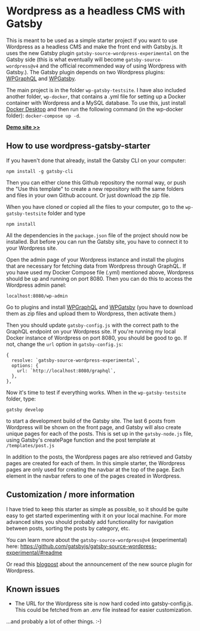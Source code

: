 # Wordpress as a headless CMS with Gatsby

This is meant to be used as a simple starter project if you want to use Wordpress as a headless CMS and make the front end with Gatsby.js. It uses the new Gatsby plugin `gatsby-source-wordpress-experimental` on the Gatsby side (this is what eventually will become `gatsby-source-wordpress@v4` and the official recommended way of using Wordpress with Gatsby.). The Gatsby plugin depends on two Wordpress plugins: [WPGraphQL](https://github.com/wp-graphql/wp-graphql) and [WPGatsby](https://github.com/gatsbyjs/wp-gatsby).

The main project is in the folder `wp-gatsby-testsite`. I have also included another folder, `wp-docker`, that contains a .yml file for setting up a Docker container with Wordpress and a MySQL database. To use this, just install [Docker Desktop](https://docs.docker.com/compose/install/) and then run the following command (in the wp-docker folder): `docker-compose up -d`.

**[Demo site >>](https://wp-gatsby-starter.netlify.app/)**

## How to use wordpress-gatsby-starter

If you haven't done that already, install the Gatsby CLI on your computer:

    npm install -g gatsby-cli

Then you can either clone this Github repository the normal way, or push the "Use this template" to create a new repository with the same folders and files in your own Github account. Or just download the zip file.

When you have cloned or copied all the files to your computer, go to the `wp-gatsby-testsite` folder and type

    npm install

All the dependencies in the `package.json` file of the project should now be installed. But before you can run the Gatsby site, you have to connect it to your Wordpress site.

Open the admin page of your Wordpress instance and install the plugins that are necessary for fetching data from Wordpress through GraphQL. If you have used my Docker Compose file (.yml) mentioned above, Wordpress should be up and running on port 8080. Then you can do this to access the Wordpress admin panel:

    localhost:8080/wp-admin

Go to plugins and install [WPGraphQL](https://github.com/wp-graphql/wp-graphql) and [WPGatsby](https://github.com/gatsbyjs/wp-gatsby) (you have to download them as zip files and upload them to Wordpress, then activate them.)

Then you should update `gatsby-config.js` with the correct path to the GraphQL endpoint on your Wordpress site. If you're running my local Docker instance of Wordpress on port 8080, you should be good to go. If not, change the `url` option in `gatsby-config.js`:

    {
      resolve: `gatsby-source-wordpress-experimental`,
      options: {
        url: `http://localhost:8080/graphql`,
      },
    },

Now it's time to test if everything works. When in the `wp-gatsby-testsite` folder, type:

    gatsby develop

to start a development build of the Gatsby site. The last 6 posts from Wordpress will be shown on the front page, and Gatsby will also create unique pages for each of the posts. This is set up in the `gatsby-node.js` file, using Gatsby's createPage function and the post template at `/templates/post.js`

In addition to the posts, the Wordpress pages are also retrieved and Gatsby pages are created for each of them. In this simple starter, the Wordpress pages are only used for creating the navbar at the top of the page. Each element in the navbar refers to one of the pages created in Wordpress.

## Customization / more information

I have tried to keep this starter as simple as possible, so it should be quite easy to get started experimenting with it on your local machine. For more advanced sites you should probably add functionality for navigation between posts, sorting the posts by category, etc.

You can learn more about the `gatsby-source-wordpress@v4` (experimental) here: https://github.com/gatsbyjs/gatsby-source-wordpress-experimental/#readme

Or read this [blogpost](https://www.gatsbyjs.org/blog/2020-07-07-wordpress-source-beta/) about the announcement of the new source plugin for Wordpress.

## Known issues

- The URL for the Wordpress site is now hard coded into gatsby-config.js. This could be fetched from an .env file instead for easier customization.

...and probably a lot of other things. :-)

